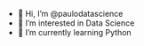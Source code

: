 - 👋 Hi, I’m @paulodatascience
- 👀 I’m interested in Data Science
- 🌱 I’m currently learning Python

<!---
- 💞️ I’m looking to collaborate on ...
- 📫 How to reach me ...


paulodatascience/paulodatascience is a ✨ special ✨ repository because its `README.md` (this file) appears on your GitHub profile.
You can click the Preview link to take a look at your changes.
--->
